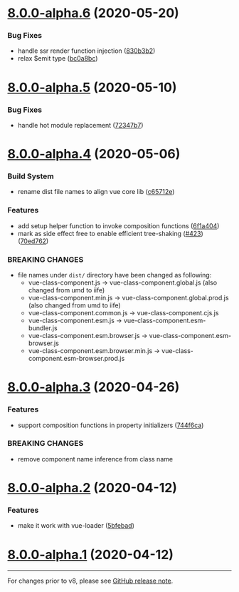 # [8.0.0-alpha.6](https://github.com/vuejs/vue-class-component/compare/v8.0.0-alpha.5...v8.0.0-alpha.6) (2020-05-20)


### Bug Fixes

* handle ssr render function injection ([830b3b2](https://github.com/vuejs/vue-class-component/commit/830b3b298f819eb1fbbc6f314b51450f2be57e35))
* relax $emit type ([bc0a8bc](https://github.com/vuejs/vue-class-component/commit/bc0a8bcc0777cde837bbe3af2a534d146e934864))



# [8.0.0-alpha.5](https://github.com/vuejs/vue-class-component/compare/v8.0.0-alpha.4...v8.0.0-alpha.5) (2020-05-10)


### Bug Fixes

* handle hot module replacement ([72347b7](https://github.com/vuejs/vue-class-component/commit/72347b7b37b6e0099eaf8c46922ab1f91f061dc5))



# [8.0.0-alpha.4](https://github.com/vuejs/vue-class-component/compare/v8.0.0-alpha.3...v8.0.0-alpha.4) (2020-05-06)


### Build System

* rename dist file names to align vue core lib ([c65712e](https://github.com/vuejs/vue-class-component/commit/c65712eb85f03fab8ddfba622f6262d1c01c8670))


### Features

* add setup helper function to invoke composition functions ([6f1a404](https://github.com/vuejs/vue-class-component/commit/6f1a40449d51e7ec8225e49d0ddfcb6763477915))
* mark as side effect free to enable efficient tree-shaking ([#423](https://github.com/vuejs/vue-class-component/issues/423)) ([70ed762](https://github.com/vuejs/vue-class-component/commit/70ed762449d18c5f9d66a8141ab8691f7bfba5ec))


### BREAKING CHANGES

* file names under `dist/` directory have been changed as following:
  * vue-class-component.js -> vue-class-component.global.js (also changed from umd to iife)
  * vue-class-component.min.js -> vue-class-component.global.prod.js (also changed from umd to iife)
  * vue-class-component.common.js -> vue-class-component.cjs.js
  * vue-class-component.esm.js -> vue-class-component.esm-bundler.js
  * vue-class-component.esm.browser.js -> vue-class-component.esm-browser.js
  * vue-class-component.esm.browser.min.js -> vue-class-component.esm-browser.prod.js



# [8.0.0-alpha.3](https://github.com/vuejs/vue-class-component/compare/v8.0.0-alpha.2...v8.0.0-alpha.3) (2020-04-26)


### Features

* support composition functions in property initializers ([744f6ca](https://github.com/vuejs/vue-class-component/commit/744f6ca0328a02e0a2f5368cf5830ad8922b9e5f))


### BREAKING CHANGES

* remove component name inference from class name



# [8.0.0-alpha.2](https://github.com/vuejs/vue-class-component/compare/v8.0.0-alpha.1...v8.0.0-alpha.2) (2020-04-12)


### Features

* make it work with vue-loader ([5bfebad](https://github.com/vuejs/vue-class-component/commit/5bfebad9af02f81a3076b49e8616c1481dc7cce5))



# [8.0.0-alpha.1](https://github.com/vuejs/vue-class-component/compare/v7.2.3...v8.0.0-alpha.1) (2020-04-12)

---

For changes prior to v8, please see [GitHub release note](https://github.com/vuejs/vue-class-component/releases).